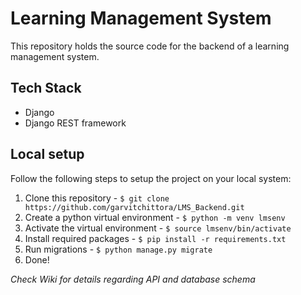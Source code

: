 # Learning Management System

This repository holds the source code for the backend of a learning management system.

## Tech Stack

- Django
- Django REST framework

## Local setup

Follow the following steps to setup the project on your local system:

1. Clone this repository - `$ git clone https://github.com/garvitchittora/LMS_Backend.git`
2. Create a python virtual environment - `$ python -m venv lmsenv`
3. Activate the virtual environment - `$ source lmsenv/bin/activate`
4. Install required packages - `$ pip install -r requirements.txt`
5. Run migrations - `$ python manage.py migrate`
6. Done!

*Check Wiki for details regarding API and database schema*